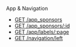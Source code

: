 App & Navigation

* [GET /app_sponsors](/Evanta/EvantaAccessAPI/wiki/GET--&%2347app_sponsors)
* [GET /app_sponsors/:id](/Evanta/EvantaAccessAPI/wiki/)
* [GET /app/labels/:page](/Evanta/EvantaAccessAPI/wiki/GET-&%2347;app&%2347;labels&%2347;:page)
* [GET /navigation/left](/Evanta/EvantaAccessAPI/wiki/)